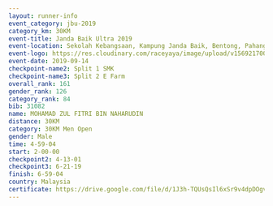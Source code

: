 ```yaml
---
layout: runner-info 
event_category: jbu-2019 
category_km: 30KM 
event-title: Janda Baik Ultra 2019
event-location: Sekolah Kebangsaan, Kampung Janda Baik, Bentong, Pahang, Malaysia 
event-logo: https://res.cloudinary.com/raceyaya/image/upload/v1569217009/logo/janda-baik_vch1pc.jpg 
event-date: 2019-09-14 
checkpoint-name2: Split 1 SMK 
checkpoint-name3: Split 2 E Farm 
overall_rank: 161
gender_rank: 126
category_rank: 84
bib: 31082
name: MOHAMAD ZUL FITRI BIN NAHARUDIN
distance: 30KM
category: 30KM Men Open
gender: Male
time: 4-59-04
start: 2-00-00
checkpoint2: 4-13-01
checkpoint3: 6-21-19
finish: 6-59-04
country: Malaysia
certificate: https://drive.google.com/file/d/1J3h-TQUsQsIl6xSr9v4dpDOgv8205Dj3/view?usp=sharing
---
```

